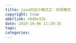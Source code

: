 ```yaml
---
title: java的设计模式之：外观模式
copyright: true
abbrlink: e0d8e31b
date: 2019-10-06 11:20:35
tags:
categories:
---
```

